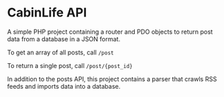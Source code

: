 # CabinLife API

A simple PHP project containing a router and PDO objects to return post data from a database in a JSON format.

To get an array of all posts, call `/post`

To return a single post, call `/post/{post_id}`

In addition to the posts API, this project contains a parser that crawls RSS feeds and imports data into a database.
